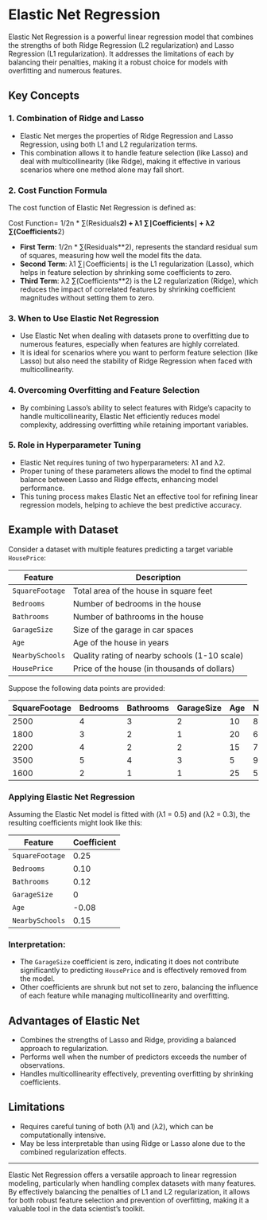 # Elastic Net Regression

Elastic Net Regression is a powerful linear regression model that combines the strengths of both Ridge Regression (L2 regularization) and Lasso Regression (L1 regularization). It addresses the limitations of each by balancing their penalties, making it a robust choice for models with overfitting and numerous features.

## Key Concepts

### 1. Combination of Ridge and Lasso
- Elastic Net merges the properties of Ridge Regression and Lasso Regression, using both L1 and L2 regularization terms.
- This combination allows it to handle feature selection (like Lasso) and deal with multicollinearity (like Ridge), making it effective in various scenarios where one method alone may fall short.

### 2. Cost Function Formula

The cost function of Elastic Net Regression is defined as:

Cost Function= 1/2n * ∑(Residuals**2) + λ1 ∑∣Coefficients∣ + λ2 ∑(Coefficients**2)

- **First Term**: 1/2n * ∑(Residuals**2), represents the standard residual sum of squares, measuring how well the model fits the data.
- **Second Term**: λ1 ∑∣Coefficients∣ is the L1 regularization (Lasso), which helps in feature selection by shrinking some coefficients to zero.
- **Third Term**: λ2 ∑(Coefficients**2) is the L2 regularization (Ridge), which reduces the impact of correlated features by shrinking coefficient magnitudes without setting them to zero.

### 3. When to Use Elastic Net Regression
- Use Elastic Net when dealing with datasets prone to overfitting due to numerous features, especially when features are highly correlated.
- It is ideal for scenarios where you want to perform feature selection (like Lasso) but also need the stability of Ridge Regression when faced with multicollinearity.

### 4. Overcoming Overfitting and Feature Selection
- By combining Lasso’s ability to select features with Ridge’s capacity to handle multicollinearity, Elastic Net efficiently reduces model complexity, addressing overfitting while retaining important variables.

### 5. Role in Hyperparameter Tuning
- Elastic Net requires tuning of two hyperparameters: λ1 and λ2. 
- Proper tuning of these parameters allows the model to find the optimal balance between Lasso and Ridge effects, enhancing model performance.
- This tuning process makes Elastic Net an effective tool for refining linear regression models, helping to achieve the best predictive accuracy.

## Example with Dataset

Consider a dataset with multiple features predicting a target variable `HousePrice`:

| Feature            | Description                                      |
|--------------------|--------------------------------------------------|
| `SquareFootage`    | Total area of the house in square feet           |
| `Bedrooms`         | Number of bedrooms in the house                  |
| `Bathrooms`        | Number of bathrooms in the house                 |
| `GarageSize`       | Size of the garage in car spaces                 |
| `Age`              | Age of the house in years                        |
| `NearbySchools`    | Quality rating of nearby schools (1-10 scale)    |
| `HousePrice`       | Price of the house (in thousands of dollars)     |

Suppose the following data points are provided:

| SquareFootage | Bedrooms | Bathrooms | GarageSize | Age | NearbySchools | HousePrice |
|---------------|----------|-----------|------------|-----|---------------|------------|
| 2500          | 4        | 3         | 2          | 10  | 8             | 450        |
| 1800          | 3        | 2         | 1          | 20  | 6             | 300        |
| 2200          | 4        | 2         | 2          | 15  | 7             | 380        |
| 3500          | 5        | 4         | 3          | 5   | 9             | 620        |
| 1600          | 2        | 1         | 1          | 25  | 5             | 250        |

### Applying Elastic Net Regression

Assuming the Elastic Net model is fitted with (λ1 = 0.5) and (λ2 = 0.3), the resulting coefficients might look like this:

| Feature          | Coefficient |
|------------------|-------------|
| `SquareFootage`  | 0.25        |
| `Bedrooms`       | 0.10        |
| `Bathrooms`      | 0.12        |
| `GarageSize`     | 0           |
| `Age`            | -0.08       |
| `NearbySchools`  | 0.15        |

### Interpretation:
- The `GarageSize` coefficient is zero, indicating it does not contribute significantly to predicting `HousePrice` and is effectively removed from the model.
- Other coefficients are shrunk but not set to zero, balancing the influence of each feature while managing multicollinearity and overfitting.

## Advantages of Elastic Net
- Combines the strengths of Lasso and Ridge, providing a balanced approach to regularization.
- Performs well when the number of predictors exceeds the number of observations.
- Handles multicollinearity effectively, preventing overfitting by shrinking coefficients.

## Limitations
- Requires careful tuning of both (λ1) and (λ2), which can be computationally intensive.
- May be less interpretable than using Ridge or Lasso alone due to the combined regularization effects.

---

Elastic Net Regression offers a versatile approach to linear regression modeling, particularly when handling complex datasets with many features. By effectively balancing the penalties of L1 and L2 regularization, it allows for both robust feature selection and prevention of overfitting, making it a valuable tool in the data scientist’s toolkit.
